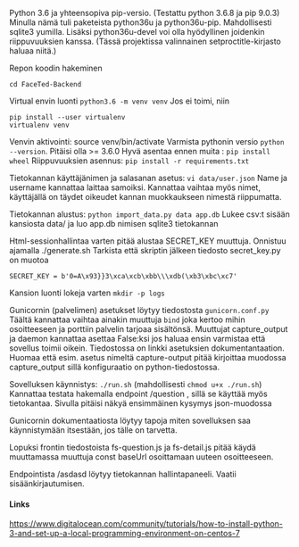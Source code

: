 Python 3.6 ja yhteensopiva pip-versio. (Testattu python 3.6.8 ja pip 9.0.3)
Minulla nämä tuli paketeista python36u ja python36u-pip.
Mahdollisesti sqlite3 yumilla.
Lisäksi python36u-devel voi olla hyödyllinen joidenkin riippuvuuksien kanssa. (Tässä projektissa valinnainen setproctitle-kirjasto haluaa niitä.)

Repon koodin hakeminen
```git clone https://github.com/Ohtu-FaceTed/FaceTed-Backend.git
cd FaceTed-Backend
```

Virtual envin luonti ```python3.6 -m venv venv```
Jos ei toimi, niin
```
pip install --user virtualenv
virtualenv venv
```

Venvin aktivointi: source venv/bin/activate
Varmista pythonin versio ```python --version```. Pitäisi olla >= 3.6.0
Hyvä asentaa ennen muita : ```pip install wheel```
Riippuvuuksien asennus: ```pip install -r requirements.txt```

Tietokannan käyttäjänimen ja salasanan asetus: ```vi data/user.json```
Name ja username kannattaa laittaa samoiksi. Kannattaa vaihtaa myös nimet, käyttäjällä on täydet oikeudet kannan muokkaukseen nimestä riippumatta.

Tietokannan alustus: ```python import_data.py data app.db```
Lukee csv:t sisään kansiosta data/ ja luo app.db nimisen sqlite3 tietokannan

Html-sessionhallintaa varten pitää alustaa SECRET_KEY muuttuja. Onnistuu ajamalla ./generate.sh
Tarkista että skriptin jälkeen tiedosto secret_key.py on muotoa 
```
SECRET_KEY = b'0=A\x93}}3\xca\xcb\xbb\\\xdb(\xb3\xbc\xc7'
```

Kansion luonti lokeja varten ```mkdir -p logs```

Gunicornin (palvelimen) asetukset löytyy tiedostosta ```gunicorn.conf.py```
Täältä kannattaa vaihtaa ainakin muuttuja ```bind``` joka kertoo mihin osoitteeseen ja porttiin palvelin tarjoaa sisältönsä. Muuttujat capture_output ja daemon kannattaa asettaa False:ksi jos haluaa ensin varmistaa että sovellus toimii oikein. Tiedostossa on linkki asetuksien dokumentantaation. Huomaa että esim. asetus nimeltä capture-output pitää kirjoittaa muodossa capture_output sillä konfiguraatio on python-tiedostossa.

Sovelluksen käynnistys: ```./run.sh``` (mahdollisesti ```chmod u+x ./run.sh```)
Kannattaa testata hakemalla endpoint /question , sillä se käyttää myös tietokantaa. Sivulla pitäisi näkyä ensimmäinen kysymys json-muodossa

Gunicornin dokumentaatiosta löytyy tapoja miten sovelluksen saa käynnistymään itsestään, jos tälle on tarvetta.

Lopuksi frontin tiedostoista fs-question.js ja fs-detail.js pitää käydä muuttamassa muuttuja const baseUrl osoittamaan uuteen osoitteeseen.

Endpointista /asdasd löytyy tietokannan hallintapaneeli. Vaatii sisäänkirjautumisen. 








#### Links
https://www.digitalocean.com/community/tutorials/how-to-install-python-3-and-set-up-a-local-programming-environment-on-centos-7

